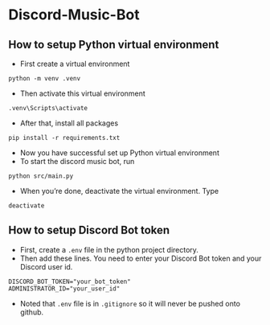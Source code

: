 # Discord-Music-Bot

## How to setup Python virtual environment

- First create a virtual environment
```
python -m venv .venv
```
- Then activate this virtual environment
```
.venv\Scripts\activate
```
- After that, install all packages
```
pip install -r requirements.txt
```
- Now you have successful set up Python virtual environment
- To start the discord music bot, run
```
python src/main.py
```
- When you’re done, deactivate the virtual environment. Type
```
deactivate
```

## How to setup Discord Bot token

- First, create a `.env` file in the python project directory.
- Then add these lines. You need to enter your Discord Bot token and your Discord user id.
```
DISCORD_BOT_TOKEN="your_bot_token"
ADMINISTRATOR_ID="your_user_id"
```
- Noted that `.env` file is in `.gitignore` so it will never be pushed onto github.
